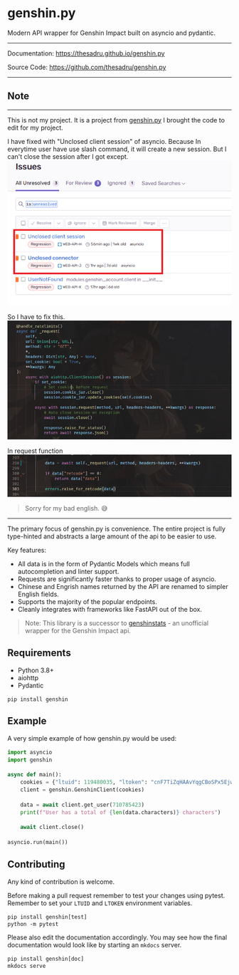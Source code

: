 # genshin.py
Modern API wrapper for Genshin Impact built on asyncio and pydantic.

---

Documentation: https://thesadru.github.io/genshin.py

Source Code: https://github.com/thesadru/genshin.py

---

## Note
---

This is not my project. It is a project from [genshin.py](https://github.com/thesadru/genshin.py) I brought the code to edit for my project.

I have fixed with "Unclosed client session" of asyncio. Because In everytime user have use slash command, it will create a new session. But I can't close the session after I got except. ![Error1](./images/error1.png)

So I have to fix this.
![Fix1](./images/fix1.png)

In request function
![Fix2](./images/fix2.png)

> Sorry for my bad english. 😅

---


The primary focus of genshin.py is convenience. The entire project is fully type-hinted and abstracts a large amount of the api to be easier to use.

Key features:

* All data is in the form of Pydantic Models which means full autocompletion and linter support.
* Requests are significantly faster thanks to proper usage of asyncio.
* Chinese and Engrish names returned by the API are renamed to simpler English fields.
* Supports the majority of the popular endpoints.
* Cleanly integrates with frameworks like FastAPI out of the box.

> Note: This library is a successor to [genshinstats](https://github.com/thesadru/genshinstats) - an unofficial wrapper for the Genshin Impact api.

## Requirements
- Python 3.8+
- aiohttp
- Pydantic

```console
pip install genshin
```

## Example

A very simple example of how genshin.py would be used:
```py
import asyncio
import genshin

async def main():
    cookies = {"ltuid": 119480035, "ltoken": "cnF7TiZqHAAvYqgCBoSPx5EjwezOh1ZHoqSHf7dT"}
    client = genshin.GenshinClient(cookies)

    data = await client.get_user(710785423)
    print(f"User has a total of {len(data.characters)} characters")

    await client.close()

asyncio.run(main())
```

## Contributing
Any kind of contribution is welcome.

Before making a pull request remember to test your changes using pytest.
Remember to set your `LTUID` and `LTOKEN` environment variables.
```
pip install genshin[test]
python -m pytest
```

Please also edit the documentation accordingly. You may see how the final documentation would look like by starting an `mkdocs` server.
```
pip install genshin[doc]
mkdocs serve
```
